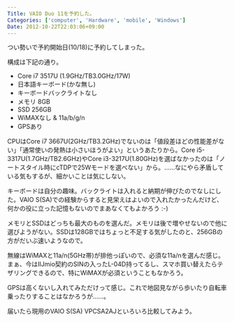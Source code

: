 ```yaml
---
Title: VAIO Duo 11を予約した。
Categories: ['computer', 'Hardware', 'mobile', 'Windows']
Date: 2012-10-22T22:03:06+09:00
---
```


つい勢いで予約開始日(10/18)に予約してしまった。

構成は下記の通り。
<ul>
	<li>Core i7 3517U (1.9GHz/TB3.0GHz/17W)</li>
	<li>日本語キーボード(かな無し)</li>
	<li>キーボードバックライトなし</li>
	<li>メモリ 8GB</li>
	<li>SSD 256GB</li>
	<li>WiMAXなし &amp; 11a/b/g/n</li>
	<li>GPSあり</li>
</ul>
CPUはCore i7 3667U(2GHz/TB3.2GHz)でないのは「値段差ほどの性能差がない」「通常使いの発熱は小さいほうがよい」というあたりから。Core i5-3317U(1.7GHz/TB2.6GHz)やCore i3-3217U(1.80GHz)を選ばなかったのは「ノートスタイル時にcTDPで25Wモードを選べない」から。……なにやら矛盾している気もするが、細かいことは気にしない。

キーボードは自分の趣味。バックライトは入れると納期が伸びたのでなしにした。VAIO S(SA)での経験からすると見栄えはよいので入れたかったんだけど、何かの役に立った記憶もないのでまあなくてもよかろう :-)

メモリとSSDはどっちも最大のものを選んだ。メモリは後で増やせないので他に選びようがない。SSDは128GBではちょっと不足する気がしたのと、256GBの方がだいぶ速いようなので。

無線はWiMAXと11a/n(5GHz帯)が排他っぽいので、必須な11a/nを選んだ感じ。まぁ、今はIIJmio契約のSINの入ったL-04D持ってるし、スマホ買い替えたらテザリングできるので、特にWiMAXが必須ということもなかろう。

GPSは高くないし入れてみただけって感じ。これで地図見ながら歩いたり自転車乗ったりすることはなかろうが……。

届いたら現用のVAIO S(SA) VPCSA2AJといろいろ比較してみよう。
